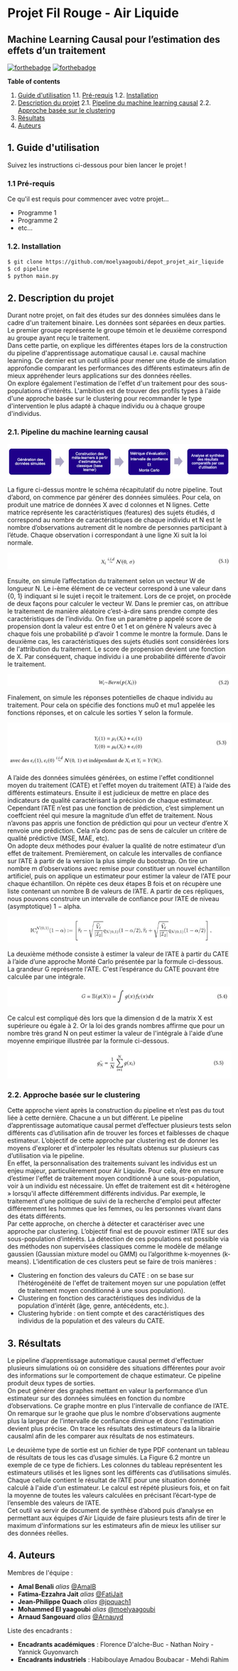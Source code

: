 # Projet Fil Rouge - Air Liquide 
## Machine Learning Causal pour l’estimation des effets d’un traitement

[![forthebadge](http://forthebadge.com/images/badges/built-with-love.svg)](http://forthebadge.com)  [![forthebadge](http://forthebadge.com/images/badges/powered-by-electricity.svg)](http://forthebadge.com)

**Table of contents**  

1. [Guide d'utilisation](#guide) 
    1.1. [Pré-requis](#prerequis) 
    1.2. [Installation](#install) 
2. [Description du projet](#description)
    2.1. [Pipeline du machine learning causal](#pipeline) 
    2.2. [Approche basée sur le clustering](#clustering)  
3. [Résultats](#resultats) 
4. [Auteurs](#auteurs) 

## 1. Guide d'utilisation <a class="anchor" id="guide"></a>  

Suivez les instructions ci-dessous pour bien lancer le projet !

### 1.1 Pré-requis <a class="anchor" id="prerequis"></a>  

Ce qu'il est requis pour commencer avec votre projet...

- Programme 1
- Programme 2
- etc...

### 1.2. Installation <a class="anchor" id="install"></a>  

``` system
$ git clone https://github.com/moelyaagoubi/depot_projet_air_liquide
$ cd pipeline
$ python main.py
```

## 2. Description du projet <a class="anchor" id="description"></a>  

Durant notre projet, on fait des études sur des données simulées dans le cadre d'un traitement binaire. Les données sont séparées en deux parties. Le premier groupe représente le groupe témoin et le deuxième correspond au groupe ayant reçu le traitement. <br/>
Dans cette partie, on explique les différentes étapes lors de la construction du pipeline d'apprentissage automatique causal i.e. causal machine learning. Ce dernier est un outil utilisé pour mener une étude de simulation approfondie comparant les performances des différents estimateurs afin de mieux appréhender leurs applications sur des données réelles. <br/>
On explore également l'estimation de l'effet d'un traitement pour des sous-populations d'intérêts. L'ambition est de trouver des profils types à l'aide d'une approche basée sur le clustering pour recommander le type d'intervention le plus adapté à chaque individu ou à chaque groupe d'individus.

### 2.1. Pipeline du machine learning causal <a class="anchor" id="pipeline"></a>  
 
<p align="center">
    <img src='img/pipeline.JPG'>
</p> 

La figure ci-dessus montre le schéma récapitulatif du notre pipeline. Tout d’abord, on commence par générer des données simulées. Pour cela, on produit une matrice de données X avec d colonnes et N lignes. Cette matrice représente les caractéristiques (features) des sujets étudiés, d correspond au nombre de caractéristiques de chaque individu et N est le nombre d’observations autrement dit le nombre de personnes participant à l’étude. Chaque observation i correspondant à une ligne Xi suit la loi normale.

<p align="center">
    <img src='img/formule1.JPG'>
</p> 

Ensuite, on simule l’affectation du traitement selon un vecteur W de longueur N. Le i-ème élément de ce vecteur correspond à une valeur dans {0, 1} indiquant si le sujet i reçoit le traitement. Lors de ce projet, on procède de deux façons pour calculer le vecteur W. Dans le premier cas, on attribue le traitement de manière aléatoire c’est-à-dire sans prendre compte des caractéristiques de l’individu. On fixe un paramètre p appelé score de propension dont la valeur est entre 0 et 1 et on génère N valeurs avec à chaque fois une probabilité p d’avoir 1 comme le montre la formule. Dans le deuxième cas, les caractéristiques des sujets étudiés sont considérées lors de l'attribution du traitement. Le score de propension devient une fonction de X. Par conséquent, chaque individu i a une probabilité différente d’avoir le traitement.

<p align="center">
    <img src='img/formule2.JPG'>
</p> 

Finalement, on simule les réponses potentielles de chaque individu au traitement. Pour cela on spécifie des fonctions mu0 et mu1 appelée les fonctions réponses, et on calcule les sorties Y selon la formule.

<p align="center">
    <img src='img/formule3.JPG'>
</p> 

A l’aide des données simulées générées, on estime l'effet conditionnel moyen du traitement (CATE) et l'effet moyen du traitement (ATE) à l’aide des différents estimateurs.
Ensuite il est judicieux de mettre en place des indicateurs de qualité caractérisant la précision de chaque estimateur. Cependant l’ATE n’est pas une fonction de prédiction, c’est simplement un coeffcient réel qui mesure la magnitude d’un effet de traitement. Nous n’avons pas appris une fonction de prédiction qui pour un vecteur d’entre X renvoie une prédiction. Cela n’a donc pas de sens de calculer un critère de qualité prédictive (MSE, MAE, etc). <br/>
On adopte deux méthodes pour évaluer la qualité de notre estimateur d’un effet de traitement. 
Premièrement, on calcule les intervalles de confiance sur l’ATE à partir de la version la plus simple du bootstrap. On tire un nombre m d’observations avec remise pour constituer un nouvel échantillon artificiel, puis on applique un estimateur pour estimer la valeur de l'ATE pour chaque échantillon. On répète ces deux étapes B fois et on récupère une liste contenant un nombre B de valeurs de l’ATE. A partir de ces répliques, nous pouvons construire un intervalle de confiance pour l’ATE de niveau (asymptotique) 1 − alpha.

<p align="center">
    <img src='img/formule_IC.JPG'>
</p> 

La deuxième méthode consiste à estimer la valeur de l’ATE à partir du CATE à l’aide d’une approche Monté Carlo présentée par la formule ci-dessous. La grandeur G représente l'ATE. C'est l’espérance du CATE pouvant être calculée par une intégrale.

<p align="center">
    <img src='img/formule_mc.JPG'>
</p> 

Ce calcul est compliqué dès lors que la dimension d de la matrix X est supérieure ou égale à 2. Or la loi des grands nombres affirme que pour un nombre très grand N on peut estimer la valeur de l'intégrale à l'aide d’une moyenne empirique illustrée par la formule ci-dessous.

<p align="center">
    <img src='img/formule_mc1.JPG'>
</p> 

### 2.2. Approche basée sur le clustering <a class="anchor" id="clustering"></a>  

Cette approche vient après la construction du pipeline et n’est pas du tout liée à cette dernière. Chacune a un but différent. Le pipeline d’apprentissage automatique causal permet d’effectuer plusieurs tests selon différents cas d’utilisation afin de trouver les forces et faiblesses de chaque estimateur. L’objectif de cette approche par clustering est de donner les moyens d'explorer et d'interpoler les résultats obtenus sur plusieurs cas d’utilisation via le pipeline. <br/>
En effet, la personnalisation des traitements suivant les individus est un enjeu majeur, particulièrement pour Air Liquide. Pour cela, être en mesure d’estimer l'effet de traitement moyen conditionné à une sous-population, voir à un individu est nécessaire. Un effet de traitement est dit « hétérogène » lorsqu'il affecte différemment différents individus. Par exemple, le traitement d'une politique de suivi de la recherche d'emploi peut affecter différemment les hommes que les femmes, ou les personnes vivant dans des états différents. <br/>
Par cette approche, on cherche à détecter et caractériser avec une approche par clustering. L’objectif final est de pouvoir estimer l’ATE sur des sous-population d’intérêts. La détection de ces populations est possible via des méthodes non supervisées classiques comme le modèle de mélange gaussien (Gaussian mixture model ou GMM) ou l’algorithme k-moyennes (k-means). L’identification de ces clusters peut se faire de trois manières :
* Clustering en fonction des valeurs du CATE : on se base sur l’hétérogénéité de l'effet de traitement moyen sur une population (effet de traitement moyen conditionné à une sous
population).
* Clustering en fonction des caractéristiques des individus de la population d’intérêt (âge, genre, antécédents, etc.).
* Clustering hybride : on tient compte et des caractéristiques des individus de la population et des valeurs du CATE.

## 3. Résultats <a class="anchor" id="resultats"></a>  

Le pipeline d’apprentissage automatique causal permet d'effectuer plusieurs simulations où on considère des situations différentes pour avoir des informations sur le comportement de chaque estimateur. Ce pipeline produit deux types de sorties. <br/>
On peut générer des graphes mettant en valeur la performance d’un estimateur sur des données
simulées en fonction du nombre d’observations. Ce graphe montre en plus l'intervalle de confiance de l’ATE. On remarque sur le graohe que plus le nombre d'observations augmente plus la largeur de l’intervalle de confiance diminue et donc l'estimation devient plus précise. On trace les résultats des estimateurs da la librairie causalml afin de les comparer aux résultats de nos estimateurs.

Le deuxième type de sortie est un fichier de type PDF contenant un tableau de résultats de tous les cas d’usage simulés. La Figure 6.2 montre un exemple de ce type de fichiers. Les colonnes du tableau représentent les estimateurs utilisés et les lignes sont les différents cas d’utilisations simulés. Chaque cellule contient le résultat de l’ATE pour une situation donnée calculé à l'aide d'un estimateur. Le calcul est répété plusieurs fois, et on fait la moyenne de toutes les valeurs calculées en précisant l’écart-type de l’ensemble des valeurs de l’ATE. <br/>
Cet outil va servir de document de synthèse d’abord puis d’analyse en permettant aux équipes d'Air Liquide de faire plusieurs tests afin de tirer le maximum d'informations sur les estimateurs afin de mieux les utiliser sur des données réelles.

## 4. Auteurs <a class="anchor" id="auteurs"></a>  

Membres de l'équipe : 
* **Amal Benali** _alias_ [@AmalB](https://github.com/)
* **Fatima-Ezzahra Jait** _alias_ [@FatiJait](https://github.com/FatiJait)
* **Jean-Philippe Quach** _alias_ [@jpquach1](https://github.com/jpquach1)
* **Mohammed El yaagoubi** _alias_ [@moelyaagoubi](https://github.com/moelyaagoubi)
* **Arnaud Sangouard** _alias_ [@Arnauyd](https://github.com/Arnauyd)

Liste des encadrants :
* **Encadrants académiques** : Florence D'alche-Buc - Nathan Noiry - Yannick Guyonvarch
* **Encadrants industriels** : Habiboulaye Amadou Boubacar - Mehdi Rahim


